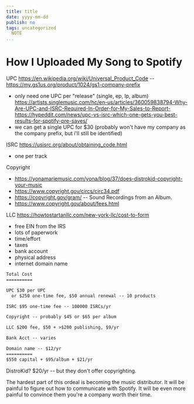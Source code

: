 ```yaml
---
title: title
date: yyyy-mm-dd
publish: no
tags: uncategorized
  NOTE
...
```


# How I Uploaded My Song to Spotify

UPC <https://en.wikipedia.org/wiki/Universal_Product_Code> -- <https://my.gs1us.org/product/1024/gs1-company-prefix>
- only need one UPC per "release" (single, ep, lp, album) <https://artists.singlemusic.com/hc/en-us/articles/360059838794-Why-Are-UPC-and-ISRC-Required-In-Order-for-My-Sales-to-Report-> <https://hypeddit.com/news/upc-vs-isrc-which-one-gets-you-best-results-for-spotify-pre-saves/>
- we can get a single UPC for $30 (probably won't have my company as the company prefix, but i'll still be identified)

ISRC <https://usisrc.org/about/obtaining_code.html>
- one per track

Copyright
- <https://yonamariemusic.com/yona/blog/37/does-distrokid-copyright-your-music>
- <https://www.copyright.gov/circs/circ34.pdf>
- <https://copyright.gov/gram/> -- Sound Recordings from an Album.
- <https://www.copyright.gov/about/fees.html>

LLC <https://howtostartanllc.com/new-york-llc/cost-to-form>
- free EIN from the IRS
- lots of paperwork
- time/effort
- taxes
- bank account
- physical address
- internet domain name

```txt
Total Cost
==========

UPC $30 per UPC
  or $250 one-time fee, $50 annual renewal -- 10 products

ISRC $95 one-time fee -- 100000 ISRCs/yr

Copyright -- probably $45 or $65 per album

LLC $200 fee, $50 + >$200 publishing, $9/yr

Bank Acct -- varies

Domain name -- $12/yr
==========
$550 capital + $95/album + $21/yr
```

DistroKid? $20/yr -- but they don't offer copyrighting.

The hardest part of this ordeal is becoming the music distributor.
It will be painful to figure out how to communicate with Spotify.
It will be even more painful to convince them you're a company worth their time.
